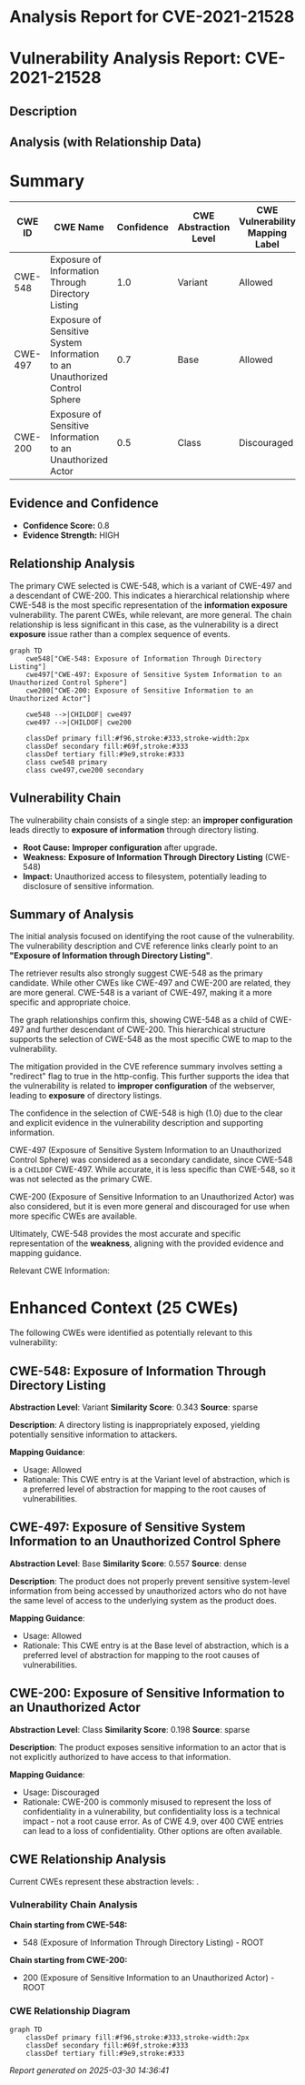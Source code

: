 # Analysis Report for CVE-2021-21528

# Vulnerability Analysis Report: CVE-2021-21528

## Description



## Analysis (with Relationship Data)

# Summary
| CWE ID | CWE Name | Confidence | CWE Abstraction Level | CWE Vulnerability Mapping Label | CWE-Vulnerability Mapping Notes |
|---|---|---|---|---|---|
| CWE-548 | Exposure of Information Through Directory Listing | 1.0 | Variant | Allowed | Primary CWE |
| CWE-497 | Exposure of Sensitive System Information to an Unauthorized Control Sphere | 0.7 | Base | Allowed | Secondary Candidate |
| CWE-200 | Exposure of Sensitive Information to an Unauthorized Actor | 0.5 | Class | Discouraged | Secondary Candidate |

## Evidence and Confidence

*   **Confidence Score:** 0.8
*   **Evidence Strength:** HIGH

## Relationship Analysis
The primary CWE selected is CWE-548, which is a variant of CWE-497 and a descendant of CWE-200. This indicates a hierarchical relationship where CWE-548 is the most specific representation of the **information exposure** vulnerability. The parent CWEs, while relevant, are more general. The chain relationship is less significant in this case, as the vulnerability is a direct **exposure** issue rather than a complex sequence of events.
```mermaid
graph TD
    cwe548["CWE-548: Exposure of Information Through Directory Listing"]
    cwe497["CWE-497: Exposure of Sensitive System Information to an Unauthorized Control Sphere"]
    cwe200["CWE-200: Exposure of Sensitive Information to an Unauthorized Actor"]
    
    cwe548 -->|CHILDOF| cwe497
    cwe497 -->|CHILDOF| cwe200
    
    classDef primary fill:#f96,stroke:#333,stroke-width:2px
    classDef secondary fill:#69f,stroke:#333
    classDef tertiary fill:#9e9,stroke:#333
    class cwe548 primary
    class cwe497,cwe200 secondary
```

## Vulnerability Chain
The vulnerability chain consists of a single step: an **improper configuration** leads directly to **exposure of information** through directory listing.
  - **Root Cause:** **Improper configuration** after upgrade.
  - **Weakness:** **Exposure of Information Through Directory Listing** (CWE-548)
  - **Impact:** Unauthorized access to filesystem, potentially leading to disclosure of sensitive information.

## Summary of Analysis
The initial analysis focused on identifying the root cause of the vulnerability. The vulnerability description and CVE reference links clearly point to an **"Exposure of Information through Directory Listing"**.

The retriever results also strongly suggest CWE-548 as the primary candidate. While other CWEs like CWE-497 and CWE-200 are related, they are more general. CWE-548 is a variant of CWE-497, making it a more specific and appropriate choice.

The graph relationships confirm this, showing CWE-548 as a child of CWE-497 and further descendant of CWE-200. This hierarchical structure supports the selection of CWE-548 as the most specific CWE to map to the vulnerability.

The mitigation provided in the CVE reference summary involves setting a "redirect" flag to true in the http-config. This further supports the idea that the vulnerability is related to **improper configuration** of the webserver, leading to **exposure** of directory listings.

The confidence in the selection of CWE-548 is high (1.0) due to the clear and explicit evidence in the vulnerability description and supporting information.

CWE-497 (Exposure of Sensitive System Information to an Unauthorized Control Sphere) was considered as a secondary candidate, since CWE-548 is a `CHILDOF` CWE-497. While accurate, it is less specific than CWE-548, so it was not selected as the primary CWE.

CWE-200 (Exposure of Sensitive Information to an Unauthorized Actor) was also considered, but it is even more general and discouraged for use when more specific CWEs are available.

Ultimately, CWE-548 provides the most accurate and specific representation of the **weakness**, aligning with the provided evidence and mapping guidance.

Relevant CWE Information:

# Enhanced Context (25 CWEs)
The following CWEs were identified as potentially relevant to this vulnerability:

## CWE-548: Exposure of Information Through Directory Listing
**Abstraction Level**: Variant
**Similarity Score**: 0.343
**Source**: sparse

**Description**:
A directory listing is inappropriately exposed, yielding potentially sensitive information to attackers.

**Mapping Guidance**:
- Usage: Allowed
- Rationale: This CWE entry is at the Variant level of abstraction, which is a preferred level of abstraction for mapping to the root causes of vulnerabilities.

## CWE-497: Exposure of Sensitive System Information to an Unauthorized Control Sphere
**Abstraction Level**: Base
**Similarity Score**: 0.557
**Source**: dense

**Description**:
The product does not properly prevent sensitive system-level information from being accessed by unauthorized actors who do not have the same level of access to the underlying system as the product does.

**Mapping Guidance**:
- Usage: Allowed
- Rationale: This CWE entry is at the Base level of abstraction, which is a preferred level of abstraction for mapping to the root causes of vulnerabilities.

## CWE-200: Exposure of Sensitive Information to an Unauthorized Actor
**Abstraction Level**: Class
**Similarity Score**: 0.198
**Source**: sparse

**Description**:
The product exposes sensitive information to an actor that is not explicitly authorized to have access to that information.

**Mapping Guidance**:
- Usage: Discouraged
- Rationale: CWE-200 is commonly misused to represent the loss of confidentiality in a vulnerability, but confidentiality loss is a technical impact - not a root cause error. As of CWE 4.9, over 400 CWE entries can lead to a loss of confidentiality. Other options are often available.


## CWE Relationship Analysis

Current CWEs represent these abstraction levels: .


### Vulnerability Chain Analysis

**Chain starting from CWE-548:**
- 548 (Exposure of Information Through Directory Listing) - ROOT


**Chain starting from CWE-200:**
- 200 (Exposure of Sensitive Information to an Unauthorized Actor) - ROOT



### CWE Relationship Diagram

```mermaid
graph TD
    classDef primary fill:#f96,stroke:#333,stroke-width:2px
    classDef secondary fill:#69f,stroke:#333
    classDef tertiary fill:#9e9,stroke:#333
```



*Report generated on 2025-03-30 14:36:41*

